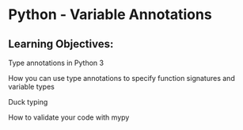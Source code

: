 # Python - Variable Annotations

## Learning Objectives:
 
 Type annotations in Python 3

 How you can use type annotations to specify function signatures and variable types

 Duck typing

 How to validate your code with mypy

